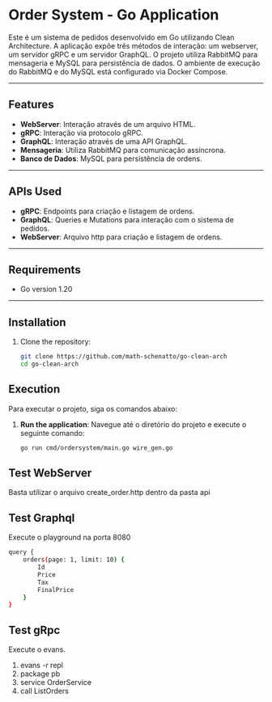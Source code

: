 # Order System - Go Application

Este é um sistema de pedidos desenvolvido em Go utilizando Clean Architecture. A aplicação expõe três métodos de interação: um webserver, um servidor gRPC e um servidor GraphQL. O projeto utiliza RabbitMQ para mensageria e MySQL para persistência de dados. O ambiente de execução do RabbitMQ e do MySQL está configurado via Docker Compose.

---

## Features

- **WebServer**: Interação através de um arquivo HTML.
- **gRPC**: Interação via protocolo gRPC.
- **GraphQL**: Interação através de uma API GraphQL.
- **Mensageria**: Utiliza RabbitMQ para comunicação assíncrona.
- **Banco de Dados**: MySQL para persistência de ordens.

---

## APIs Used

- **gRPC**: Endpoints para criação e listagem de ordens.
- **GraphQL**: Queries e Mutations para interação com o sistema de pedidos.
- **WebServer**: Arquivo http para criação e listagem de ordens.

---



## Requirements

- Go version 1.20 

---

## Installation

1. Clone the repository:
   ```bash
   git clone https://github.com/math-schenatto/go-clean-arch
   cd go-clean-arch
    ```

## Execution

Para executar o projeto, siga os comandos abaixo:

1. **Run the application**:
   Navegue até o diretório do projeto e execute o seguinte comando:
   ```bash
   go run cmd/ordersystem/main.go wire_gen.go


## Test WebServer

Basta utilizar o arquivo create_order.http dentro da pasta api

## Test Graphql

Execute o playground na porta 8080
```bash
query {
    orders(page: 1, limit: 10) {
        Id
        Price
        Tax
        FinalPrice
    }
}
```

## Test gRpc

Execute o evans.

1. evans -r repl
2. package pb
3. service OrderService
4. call ListOrders